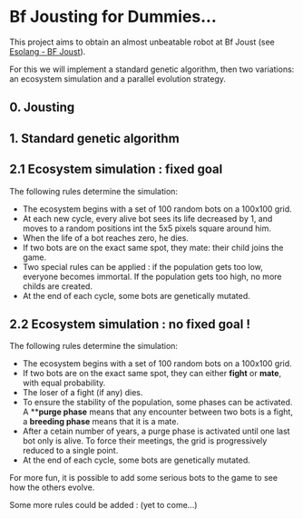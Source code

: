 
# Bf Jousting for Dummies...


This project aims to obtain an almost unbeatable robot at Bf Joust (see [Esolang - BF Joust](https://esolangs.org/wiki/BF_Joust)).

For this we will implement a standard genetic algorithm, then two variations: an ecosystem simulation and a parallel evolution strategy.


## 0. Jousting



## 1. Standard genetic algorithm



## 2.1 Ecosystem simulation : fixed goal


The following rules determine the simulation:
- The ecosystem begins with a set of 100 random bots on a 100x100 grid.
- At each new cycle, every alive bot sees its life decreased by 1, and moves to a random positions int the 5x5 pixels square around him.
- When the life of a bot reaches zero, he dies.
- If two bots are on the exact same spot, they mate: their child joins the game.
- Two special rules can be applied : if the population gets too low, everyone becomes immortal. If the population gets too high, no more childs are created.
- At the end of each cycle, some bots are genetically mutated.



## 2.2 Ecosystem simulation : no fixed goal !

The following rules determine the simulation:
- The ecosystem begins with a set of 100 random bots on a 100x100 grid.
- If two bots are on the exact same spot, they can either **fight** or **mate**, with equal probability.
- The loser of a fight (if any) dies.
- To ensure the stability of the population, some phases can be activated. A ****purge phase** means that any encounter between two bots is a fight, a **breeding phase** means that it is a mate.
- After a cetain number of years, a purge phase is activated until one last bot only is alive. To force their meetings, the grid is progressively reduced to a single point.
- At the end of each cycle, some bots are genetically mutated.

For more fun, it is possible to add some serious bots to the game to see how the others evolve.

Some more rules could be added : (yet to come...)
